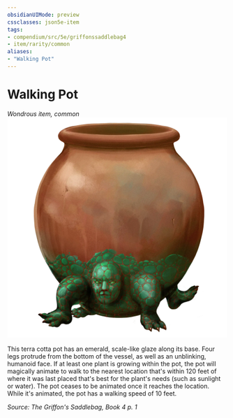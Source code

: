 ```yaml
---
obsidianUIMode: preview
cssclasses: json5e-item
tags:
- compendium/src/5e/griffonssaddlebag4
- item/rarity/common
aliases: 
- "Walking Pot"
---
```

# Walking Pot
*Wondrous item, common*  
![](https://raw.githubusercontent.com/TheGiddyLimit/homebrew-img/main/img/GriffonsSaddlebag4/Items/Walking-Pot.webp#right)  


This terra cotta pot has an emerald, scale-like glaze along its base. Four legs protrude from the bottom of the vessel, as well as an unblinking, humanoid face. If at least one plant is growing within the pot, the pot will magically animate to walk to the nearest location that's within 120 feet of where it was last placed that's best for the plant's needs (such as sunlight or water). The pot ceases to be animated once it reaches the location. While it's animated, the pot has a walking speed of 10 feet.

*Source: The Griffon's Saddlebag, Book 4 p. 1*